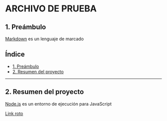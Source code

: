 # ARCHIVO DE PRUEBA

## 1. Preámbulo

[Markdown](https://es.wikipedia.org/wiki/Markdown) es un lenguaje de marcado

## Índice

  - [1. Preámbulo](#1-preámbulo-1)
  - [2. Resumen del proyecto](#2-resumen-del-proyecto)

***


## 2. Resumen del proyecto

[Node.js](https://nodej000000s.org/es/) es un entorno de ejecución para JavaScript

[Link roto](https://www.lego.com/en-us/notfound)
